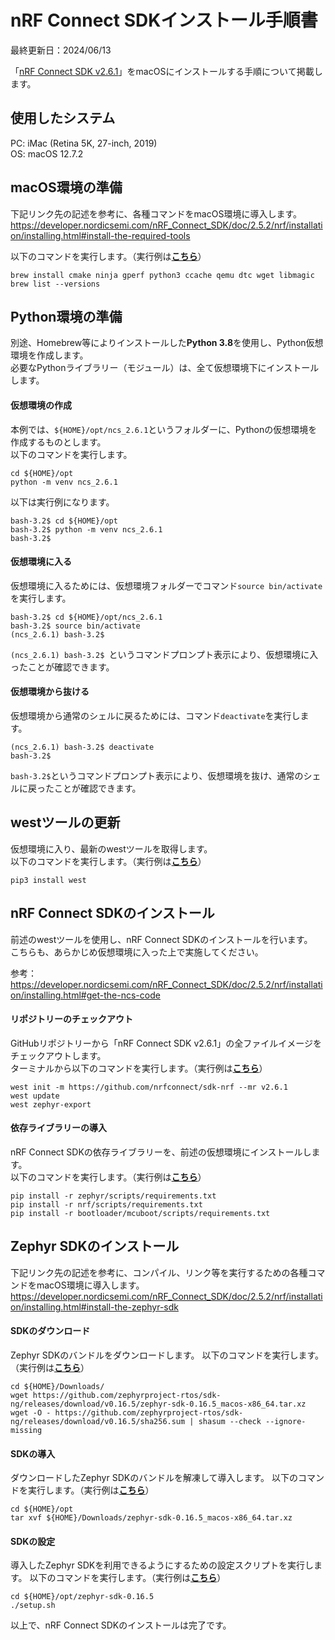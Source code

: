 # nRF Connect SDKインストール手順書

最終更新日：2024/06/13

「[nRF Connect SDK v2.6.1](https://developer.nordicsemi.com/nRF_Connect_SDK/doc/2.6.1/nrf/index.html)」をmacOSにインストールする手順について掲載します。

## 使用したシステム

PC: iMac (Retina 5K, 27-inch, 2019)<br>
OS: macOS 12.7.2

## macOS環境の準備

下記リンク先の記述を参考に、各種コマンドをmacOS環境に導入します。<br>
https://developer.nordicsemi.com/nRF_Connect_SDK/doc/2.5.2/nrf/installation/installing.html#install-the-required-tools

以下のコマンドを実行します。（実行例は<b>[こちら](logs/install_brew.log)</b>）

```
brew install cmake ninja gperf python3 ccache qemu dtc wget libmagic
brew list --versions
```

## Python環境の準備

別途、Homebrew等によりインストールした<b>Python 3.8</b>を使用し、Python仮想環境を作成します。<br>
必要なPythonライブラリー（モジュール）は、全て仮想環境下にインストールします。

#### 仮想環境の作成

本例では、`${HOME}/opt/ncs_2.6.1`というフォルダーに、Pythonの仮想環境を作成するものとします。<br>
以下のコマンドを実行します。

```
cd ${HOME}/opt
python -m venv ncs_2.6.1
```

以下は実行例になります。

```
bash-3.2$ cd ${HOME}/opt
bash-3.2$ python -m venv ncs_2.6.1
bash-3.2$
```

#### 仮想環境に入る

仮想環境に入るためには、仮想環境フォルダーでコマンド`source bin/activate`を実行します。

```
bash-3.2$ cd ${HOME}/opt/ncs_2.6.1
bash-3.2$ source bin/activate
(ncs_2.6.1) bash-3.2$
```

`(ncs_2.6.1) bash-3.2$ `というコマンドプロンプト表示により、仮想環境に入ったことが確認できます。

#### 仮想環境から抜ける

仮想環境から通常のシェルに戻るためには、コマンド`deactivate`を実行します。

```
(ncs_2.6.1) bash-3.2$ deactivate
bash-3.2$
```

`bash-3.2$`というコマンドプロンプト表示により、仮想環境を抜け、通常のシェルに戻ったことが確認できます。

## westツールの更新

仮想環境に入り、最新のwestツールを取得します。<br>
以下のコマンドを実行します。（実行例は<b>[こちら](logs/install_west.log)</b>）

```
pip3 install west
```

## nRF Connect SDKのインストール

前述のwestツールを使用し、nRF Connect SDKのインストールを行います。<br>
こちらも、あらかじめ仮想環境に入った上で実施してください。

参考：https://developer.nordicsemi.com/nRF_Connect_SDK/doc/2.5.2/nrf/installation/installing.html#get-the-ncs-code

#### リポジトリーのチェックアウト

GitHubリポジトリーから「nRF Connect SDK v2.6.1」の全ファイルイメージをチェックアウトします。<br>
ターミナルから以下のコマンドを実行します。（実行例は<b>[こちら](logs/west.log)</b>）

```
west init -m https://github.com/nrfconnect/sdk-nrf --mr v2.6.1
west update
west zephyr-export
```

#### 依存ライブラリーの導入

nRF Connect SDKの依存ライブラリーを、前述の仮想環境にインストールします。<br>
以下のコマンドを実行します。（実行例は<b>[こちら](logs/pip3.log)</b>）

```
pip install -r zephyr/scripts/requirements.txt
pip install -r nrf/scripts/requirements.txt
pip install -r bootloader/mcuboot/scripts/requirements.txt
```

## Zephyr SDKのインストール

下記リンク先の記述を参考に、コンパイル、リンク等を実行するための各種コマンドをmacOS環境に導入します。<br>
https://developer.nordicsemi.com/nRF_Connect_SDK/doc/2.5.2/nrf/installation/installing.html#install-the-zephyr-sdk

#### SDKのダウンロード

Zephyr SDKのバンドルをダウンロードします。
以下のコマンドを実行します。（実行例は<b>[こちら](logs/zephyr_sdk_dl.log)</b>）

```
cd ${HOME}/Downloads/
wget https://github.com/zephyrproject-rtos/sdk-ng/releases/download/v0.16.5/zephyr-sdk-0.16.5_macos-x86_64.tar.xz
wget -O - https://github.com/zephyrproject-rtos/sdk-ng/releases/download/v0.16.5/sha256.sum | shasum --check --ignore-missing
```

#### SDKの導入

ダウンロードしたZephyr SDKのバンドルを解凍して導入します。
以下のコマンドを実行します。（実行例は<b>[こちら](logs/zephyr_sdk_inst.log)</b>）

```
cd ${HOME}/opt
tar xvf ${HOME}/Downloads/zephyr-sdk-0.16.5_macos-x86_64.tar.xz
```

#### SDKの設定

導入したZephyr SDKを利用できるようにするための設定スクリプトを実行します。
以下のコマンドを実行します。（実行例は<b>[こちら](logs/zephyr_sdk_setup.log)</b>）

```
cd ${HOME}/opt/zephyr-sdk-0.16.5
./setup.sh
```

以上で、nRF Connect SDKのインストールは完了です。

